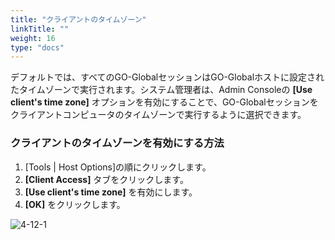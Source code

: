 ```yaml
---
title: "クライアントのタイムゾーン"
linkTitle: ""
weight: 16
type: "docs"
---
```


デフォルトでは、すべてのGO-GlobalセッションはGO-Globalホストに設定されたタイムゾーンで実行されます。システム管理者は、Admin Consoleの **[Use client's time zone]** オプションを有効にすることで、GO-Globalセッションをクライアントコンピュータのタイムゾーンで実行するように選択できます。

### クライアントのタイムゾーンを有効にする方法

1. [Tools | Host Options]の順にクリックします。
2. **[Client Access]** タブをクリックします。
3. **[Use client's time zone]** を有効にします。
4. **[OK]** をクリックします。

![4-12-1](/img/4-12-1.png)